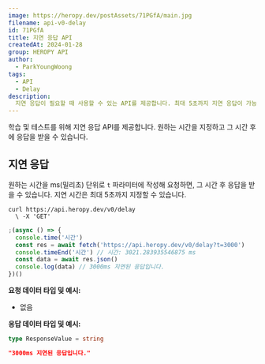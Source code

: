 ```yaml
---
image: https://heropy.dev/postAssets/71PGfA/main.jpg
filename: api-v0-delay
id: 71PGfA
title: 지연 응답 API
createdAt: 2024-01-28
group: HEROPY API
author:
  - ParkYoungWoong
tags:
  - API
  - Delay
description:
  지연 응답이 필요할 때 사용할 수 있는 API를 제공합니다. 최대 5초까지 지연 응답이 가능합니다.
---
```


학습 및 테스트를 위해 지연 응답 API를 제공합니다.
원하는 시간을 지정하고 그 시간 후에 응답을 받을 수 있습니다.

## 지연 응답

원하는 시간을 ms(밀리초) 단위로 `t` 파라미터에 작성해 요청하면, 그 시간 후 응답을 받을 수 있습니다.
지연 시간은 최대 5초까지 지정할 수 있습니다.

```curl
curl https://api.heropy.dev/v0/delay
  \ -X 'GET'
```

```js --caption=요청 코드 예시
;(async () => {
  console.time('시간')
  const res = await fetch('https://api.heropy.dev/v0/delay?t=3000')
  console.timeEnd('시간') // 시간: 3021.283935546875 ms
  const data = await res.json()
  console.log(data) // 3000ms 지연된 응답입니다.
})()
```

__요청 데이터 타입 및 예시:__

- 없음

__응답 데이터 타입 및 예시:__

```ts --caption=응답 데이터 타입
type ResponseValue = string
```

```json --caption=응답 데이터 예시
"3000ms 지연된 응답입니다."
```
